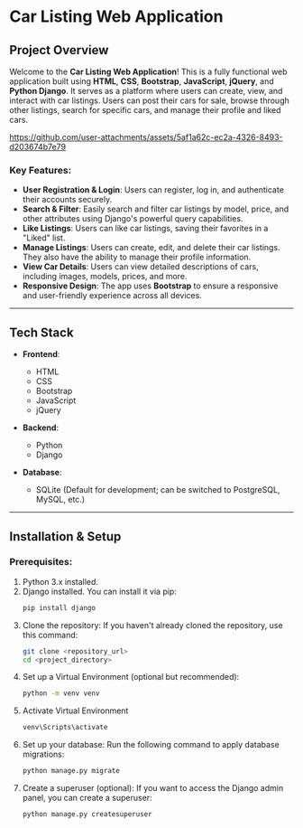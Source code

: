 # Car Listing Web Application

## Project Overview

Welcome to the **Car Listing Web Application**! This is a fully functional web application built using **HTML**, **CSS**, **Bootstrap**, **JavaScript**, **jQuery**, and **Python Django**. It serves as a platform where users can create, view, and interact with car listings. Users can post their cars for sale, browse through other listings, search for specific cars, and manage their profile and liked cars.


https://github.com/user-attachments/assets/5af1a62c-ec2a-4326-8493-d203674b7e79




### Key Features:
- **User Registration & Login**: Users can register, log in, and authenticate their accounts securely.
- **Search & Filter**: Easily search and filter car listings by model, price, and other attributes using Django's powerful query capabilities.
- **Like Listings**: Users can like car listings, saving their favorites in a "Liked" list.
- **Manage Listings**: Users can create, edit, and delete their car listings. They also have the ability to manage their profile information.
- **View Car Details**: Users can view detailed descriptions of cars, including images, models, prices, and more.
- **Responsive Design**: The app uses **Bootstrap** to ensure a responsive and user-friendly experience across all devices.

---

## Tech Stack

- **Frontend**:
  - HTML
  - CSS
  - Bootstrap
  - JavaScript
  - jQuery

- **Backend**:
  - Python
  - Django

- **Database**:
  - SQLite (Default for development; can be switched to PostgreSQL, MySQL, etc.)

---

## Installation & Setup

### Prerequisites:
1. Python 3.x installed.
2. Django installed. You can install it via pip:
   ```bash
   pip install django                                                                                                          
3. Clone the repository: If you haven't already cloned the repository, use 
    this command:
      ```bash
   git clone <repository_url>
   cd <project_directory>

4. Set up a Virtual Environment (optional but recommended):
    ```bash
   python -m venv venv

5. Activate Virtual Environment
    ```bash                                                           
   venv\Scripts\activate
6. Set up your database: Run the following command to apply database 
   migrations:
    ```bash
   python manage.py migrate                                                  
7. Create a superuser (optional): If you want to access the Django admin 
   panel, you can create a superuser:
     ```bash
   python manage.py createsuperuser
  

  
                                      
  
